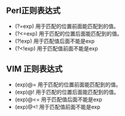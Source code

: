 ## Perl正则表达式
* (?=exp)   用于匹配的位置前面能匹配到的值。
* (?<=exp)  用于匹配的位置后面能匹配到的值。
* (?!exp)   用于匹配值后面不能是exp
* (?<!exp)  用于匹配值前面不能是exp

## VIM 正则表达式
* (exp)@=   用于匹配的位置前面能匹配到的值。
* (exp)@!   用于匹配的位置后面能匹配到的值。
* (exp)@<=  用于匹配值后面不能是exp
* (exp)@<!  用于匹配值前面不能是exp